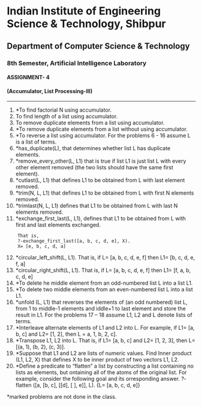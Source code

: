 # Indian Institute of Engineering Science & Technology, Shibpur
## Department of Computer Science & Technology
### 8th Semester, Artificial Intelligence Laboratory
#### ASSIGNMENT- 4
#### (Accumulator, List Processing-III)

---

1. \*To find factorial N using accumulator.
2. To find length of a list using accumulator.
3. To remove duplicate elements from a list using accumulator.
4. \*To remove duplicate elements from a list without using accumulator.
5. \*To reverse a list using accumulator. For the problems 6 - 16 assume L is a list of terms.
6. \*has_duplicate(L), that determines whether list L has duplicate elements.
7. \*remove_every_other(L, L1) that is true if list L1 is just list L with every other element removed (the  two lists should have the same first element).
8. \*cutlast(L, L1) that defines L1 to be obtained from L with last element removed.
9. \*trim(N, L, L1) that defines L1 to be obtained from L with first N elements removed.
10. \*trimlast(N, L, L1) defines that L1 to be obtained from L with last N elements removed.
11. \*exchange_first_last(L, L1), defines that L1 to be obtained from L with first and last elements exchanged. 
```
	That is, 
	?-exchange_first_last([a, b, c, d, e], X). 
	X= [e, b, c, d, a] 
```
12. \*circular_left_shift(L, L1). 
	That is, 
	if L= [a, b, c, d, e, f] 
	then L1= [b, c, d, e, f, a]
13. \*circular_right_shift(L, L1). 
	That is, 
	if L= [a, b, c, d, e, f] 
	then L1= [f, a, b, c, d, e]
14. \*To delete  he middle element from an odd-numbered list L into a list L1. 
15. \*To delete two middle elements from an even-numbered list L into a list L1.
16. \*unfold (L, L1) that reverses the elements of (an odd numbered) list L, from 1 to middle-1 elements and  iddle+1 to last element and store the result in L1. For the problems 17 – 18 assume L1, L2 and L denote lists of terms.
17. \*Interleave alternate elements of L1 and L2 into L. 
	For example, 
	if L1= [a, b, c] and L2= [1, 2], 
	then L =  a, 1, b, 2, c].
18. \*Transpose L1, L2 into L. 
	That is, 
	if L1= [a, b, c] and L2= [1, 2, 3], 
	then L= [(a, 1), (b, 2), (c, 3)]. 
19. \*Suppose that L1 and L2 are lists of numeric values. Find Inner product (L1, L2, X) that defines X to be inner product of two vectors L1, L2.
20. \*Define a predicate to “flatten” a list by constructing a list containing no lists as elements, but  ontaining all of the atoms of the original list. For example, consider the following goal and its  orresponding answer. 
	?- flatten ([a, [b, c], [[d], [ ], e]], L). 
	{L= [a, b, c, d, e]}


\*marked problems are not done in the class.